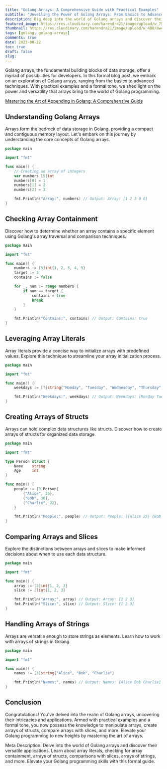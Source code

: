 ```yaml
---
title: "Golang Arrays: A Comprehensive Guide with Practical Examples"
subtitle: "Unveiling the Power of Golang Arrays: From Basics to Advanced Techniques"
description: Dig deep into the world of Golang arrays and discover their versatile applications. Learn about array literals, checking for array containment, arrays of structs, comparisons with slices, arrays of strings, and more. Elevate your Golang programming skills with this formal guide.
featured_image: https://res.cloudinary.com/harendra21/image/upload/w_750/awesome-blog/awesome-golang/A_Comprehensive_Guide_to_Golang_Arrays_p7xomn.png
thumbnail: https://res.cloudinary.com/harendra21/image/upload/w_400/awesome-blog/awesome-golang/A_Comprehensive_Guide_to_Golang_Arrays_p7xomn.png
tags: [golang, golang-arrays]
comments: true
date: 2023-08-22
toc: true
draft: false
slug: 
---
```


Golang arrays, the fundamental building blocks of data storage, offer a myriad of possibilities for developers. In this formal blog post, we embark on an exploration of Golang arrays, ranging from the basics to advanced techniques. With practical examples and a formal tone, we shed light on the power and versatility that arrays bring to the world of Golang programming.

[Mastering the Art of Appending in Golang: A Comprehensive Guide](/blog/golang-append-operations-guide)

## Understanding Golang Arrays

Arrays form the bedrock of data storage in Golang, providing a compact and contiguous memory layout. Let's embark on this journey by understanding the core concepts of Golang arrays.

```go
package main

import "fmt"

func main() {
    // Creating an array of integers
    var numbers [5]int
    numbers[0] = 1
    numbers[1] = 2
    numbers[2] = 3

    fmt.Println("Array:", numbers) // Output: Array: [1 2 3 0 0]
}
```

## Checking Array Containment

Discover how to determine whether an array contains a specific element using Golang's array traversal and comparison techniques.

```go
package main

import "fmt"

func main() {
    numbers := [5]int{1, 2, 3, 4, 5}
    target := 3
    contains := false

    for _, num := range numbers {
        if num == target {
            contains = true
            break
        }
    }

    fmt.Println("Contains:", contains) // Output: Contains: true
}
```

## Leveraging Array Literals

Array literals provide a concise way to initialize arrays with predefined values. Explore this technique to streamline your array initialization process.

```go
package main

import "fmt"

func main() {
    weekdays := [7]string{"Monday", "Tuesday", "Wednesday", "Thursday", "Friday", "Saturday", "Sunday"}

    fmt.Println("Weekdays:", weekdays) // Output: Weekdays: [Monday Tuesday Wednesday Thursday Friday Saturday Sunday]
}
```

## Creating Arrays of Structs

Arrays can hold complex data structures like structs. Discover how to create arrays of structs for organized data storage.

```go
package main

import "fmt"

type Person struct {
    Name    string
    Age     int
}

func main() {
    people := [3]Person{
        {"Alice", 25},
        {"Bob", 30},
        {"Charlie", 22},
    }

    fmt.Println("People:", people) // Output: People: [{Alice 25} {Bob 30} {Charlie 22}]
}
```

## Comparing Arrays and Slices

Explore the distinctions between arrays and slices to make informed decisions about when to use each data structure.

```go
package main

import "fmt"

func main() {
    array := [3]int{1, 2, 3}
    slice := []int{1, 2, 3}

    fmt.Println("Array:", array) // Output: Array: [1 2 3]
    fmt.Println("Slice:", slice) // Output: Slice: [1 2 3]
}
```

## Handling Arrays of Strings

Arrays are versatile enough to store strings as elements. Learn how to work with arrays of strings in Golang.

```go
package main

import "fmt"

func main() {
    names := [3]string{"Alice", "Bob", "Charlie"}

    fmt.Println("Names:", names) // Output: Names: [Alice Bob Charlie]
}
```

## Conclusion

Congratulations! You've delved into the realm of Golang arrays, uncovering their intricacies and applications. Armed with practical examples and a formal tone, you now possess the knowledge to manipulate arrays, create arrays of structs, compare arrays with slices, and more. Elevate your Golang programming to new heights by mastering the art of arrays.

Meta Description: Delve into the world of Golang arrays and discover their versatile applications. Learn about array literals, checking for array containment, arrays of structs, comparisons with slices, arrays of strings, and more. Elevate your Golang programming skills with this formal guide.